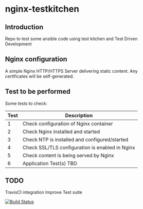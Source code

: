 # nginx-testkitchen

## Introduction

Repo to test some ansible code using test kitchen and Test Driven Development

## Nginx configuration

A simple Nginx HTTP/HTTPS Server delivering static content. Any certificates will be self-generated.

## Test to be performed

Some tests to check:

| Test | Description |
|------|-------------|
|1|Check configuration of Nginx container|
|2|Check Nginx installed and started|
|3|Check NTP is installed and configured/started|
|4|Check SSL/TLS configuration is enabled in Nginx|
|5|Check content is being served by Nginx|
|6|Application Test(s) TBD|

## TODO

TravisCI integration
Improve Test suite

[![Build Status](https://travis-ci.org/alstard/nginx-testkitchen.svg?branch=development)](https://travis-ci.org/alstard/nginx-testkitchen)